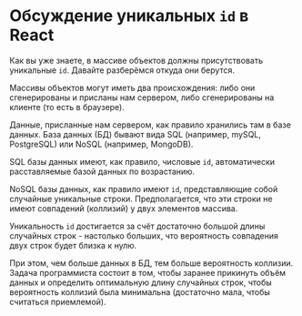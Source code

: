# Обсуждение уникальных `id` в React

Как вы уже знаете, в массиве объектов должны присутствовать уникальные `id`. Давайте разберёмся откуда они берутся.

Массивы объектов могут иметь два происхождения: либо они сгенерированы и присланы нам сервером, либо сгенерированы на клиенте (то есть в браузере).

Данные, присланные нам сервером, как правило хранились там в базе данных. База данных (БД) бывают вида SQL (например, mySQL, PostgreSQL) или NoSQL (например, MongoDB).

SQL базы данных имеют, как правило, числовые `id`, автоматически расставляемые базой данных по возрастанию.

NoSQL базы данных, как правило имеют `id`, представляющие собой случайные уникальные строки. Предполагается, что эти строки не имеют совпадений (коллизий) у двух элементов массива.

Уникальность `id` достигается за счёт достаточно большой длины случайных строк - настолько больших, что вероятность совпадения двух строк будет близка к нулю.

При этом, чем больше данных в БД, тем больше вероятность коллизии. Задача программиста состоит в том, чтобы заранее прикинуть объём данных и определить оптимальную длину случайных строк, чтобы вероятность коллизий была минимальна (достаточно мала, чтобы считаться приемлемой).
